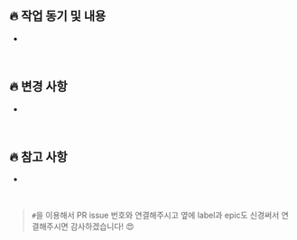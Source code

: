 ## 🔥 작업 동기 및 내용

-

<br>

## 🔥 변경 사항

-

<br>

## 🔥 참고 사항

-

<br>


> `#`을 이용해서 PR issue 번호와 연결해주시고 옆에 label과 epic도 신경써서 연결해주시면 감사하겠습니다! 😍
